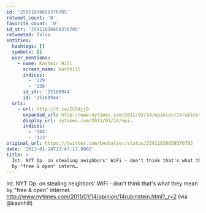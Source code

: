 ```yaml
---
id: '25911836658376705'
retweet_count: '0'
favorite_count: '0'
id_str: '25911836658376705'
retweeted: false
entities:
  hashtags: []
  symbols: []
  user_mentions:
    - name: Kashmir Hill
      screen_name: kashhill
      indices:
        - '129'
        - '138'
      id_str: '25160944'
      id: '25160944'
  urls:
    - url: http://t.co/IC5AjjD
      expanded_url: http://www.nytimes.com/2011/01/14/opinion/14rubinstein.html?_r=2
      display_url: nytimes.com/2011/01/14/opi…
      indices:
        - '104'
        - '123'
original_url: https://twitter.com/benbalter/status/25911836658376705
date: '2011-01-14T13:47:17.000Z'
title: >-
  Int. NYT Op. on stealing neighbors' WiFi - don't think that's what they mean
  by "free & open" intern…
---
```


Int. NYT Op. on stealing neighbors' WiFi - don't think that's what they mean by "free & open" internet. http://www.nytimes.com/2011/01/14/opinion/14rubinstein.html?_r=2 (via @kashhill)